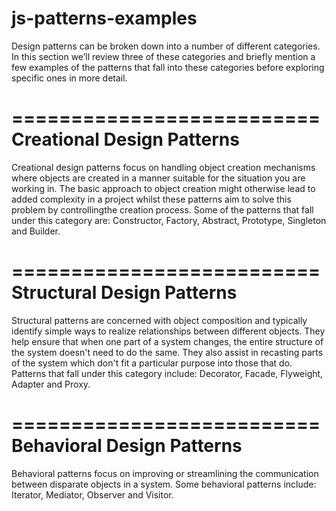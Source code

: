 # js-patterns-examples

Design patterns can be broken down into a number of different categories. In this
section we’ll review three of these categories and briefly mention a few examples of the
patterns that fall into these categories before exploring specific ones in more detail.

==========================
Creational Design Patterns
==========================
Creational design patterns focus on handling object creation mechanisms where objects
are created in a manner suitable for the situation you are working in. The basic approach
to object creation might otherwise lead to added complexity in a project whilst these
patterns aim to solve this problem by controllingthe creation process.
Some of the patterns that fall under this category are: Constructor, Factory, Abstract,
Prototype, Singleton and Builder.

==========================
Structural Design Patterns
==========================
Structural patterns are concerned with object composition and typically identify simple
ways to realize relationships between different objects. They help ensure that when one
part of a system changes, the entire structure of the system doesn't need to do the same.
They also assist in recasting parts of the system which don't fit a particular purpose
into those that do.
Patterns that fall under this category include: Decorator, Facade, Flyweight, Adapter
and Proxy.

==========================
Behavioral Design Patterns
==========================
Behavioral patterns focus on improving or streamlining the communication between
disparate objects in a system.
Some behavioral patterns include: Iterator, Mediator, Observer and Visitor.
